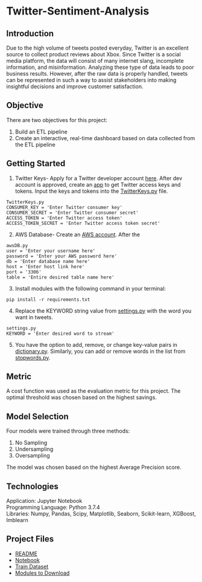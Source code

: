 # Twitter-Sentiment-Analysis

## Introduction
Due to the high volume of tweets posted everyday, Twitter is an excellent source to collect product reviews about Xbox. Since Twitter is a social media platform, the data will consist of many internet slang, incomplete information, and misinformation. Analyzing these type of data leads to poor business results. However, after the raw data is properly handled, tweets can be represented in such a way to assist stakeholders into making insightful decisions and improve customer satisfaction.

## Objective
There are two objectives for this project:
1. Build an ETL pipeline
2. Create an interactive, real-time dashboard based on data collected from the ETL pipeline

## Getting Started
1. Twitter Keys- Apply for a Twitter developer account [here](https://developer.twitter.com/en/apply-for-access). After dev account is approved, create an [app](https://developer.twitter.com/en/portal/apps/new) to get Twitter access keys and tokens. Input the keys and tokens into the [TwitterKeys.py](https://github.com/Ericjung008/Twitter-Sentiment-Analysis/blob/main/py%20files/TwitterKeys.py) file.
```
TwitterKeys.py
CONSUMER_KEY = 'Enter Twitter consumer key'
CONSUMER_SECRET = 'Enter Twitter consumer secret'
ACCESS_TOKEN = 'Enter Twitter access token'
ACCESS_TOKEN_SECRET = 'Enter Twitter access token secret'
```

2. AWS Database- Create an [AWS account](https://aws.amazon.com/rds/?did=ft_card&trk=ft_card). After the
```
awsDB.py
user = 'Enter your username here'
password = 'Enter your AWS password here'
db = 'Enter database name here'
host = 'Enter host link here'
port = '3306'
table = 'Entire desired table name here'
```

3. Install modules with the following command in your terminal: 
```
pip install -r requirements.txt
```

4. Replace the KEYWORD string value from [settings.py](https://github.com/Ericjung008/Twitter-Sentiment-Analysis/blob/main/py%20files/settings.py) with the word you want in tweets. 
```
settings.py
KEYWORD = 'Enter desired word to stream'
```

5. You have the option to add, remove, or change key-value pairs in [dictionary.py](https://github.com/Ericjung008/Twitter-Sentiment-Analysis/blob/main/py%20files/dictionary.py). Similarly, you can add or remove words in the list from [stopwords.py](https://github.com/Ericjung008/Twitter-Sentiment-Analysis/blob/main/py%20files/stopwords.py).


## Metric 
A cost function was used as the evaluation metric for this project. The optimal threshold was chosen based on the highest savings.

## Model Selection
Four models were trained through three methods:
1. No Sampling
2. Undersampling
3. Oversampling

The model was chosen based on the highest Average Precision score.

## Technologies
Application: Jupyter Notebook<br>
Programming Language: Python 3.7.4<br>
Libraries: Numpy, Pandas, Scipy, Matplotlib, Seaborn, Scikit-learn, XGBoost, Imblearn<br>

## Project Files
* [README](https://github.com/Ericjung008/Twitter-Sentiment-Analysis/blob/main/README.md)
* [Notebook]()
* [Train Dataset](https://github.com/Ericjung008/Twitter-Sentiment-Analysis/blob/main/Twitter.csv)
* [Modules to Download](https://github.com/Ericjung008/Twitter-Sentiment-Analysis/blob/main/requirements.txt)
